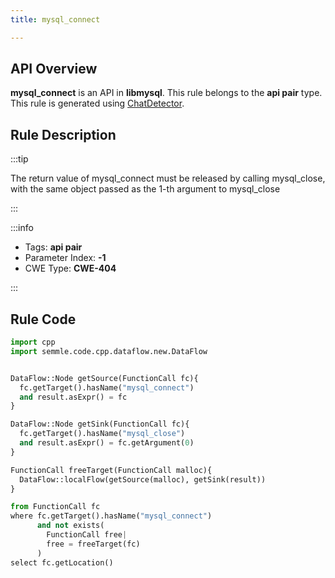 ```yaml
---
title: mysql_connect

---
```



## API Overview
**mysql_connect** is an API in **libmysql**. This rule belongs to the **api pair** type. This rule is generated using [ChatDetector](../../tools/ChatDetector).
## Rule Description

:::tip

The return value of mysql_connect must be released by calling mysql_close, with the same object passed as the 1-th argument to mysql_close

:::

:::info

- Tags: **api pair**
- Parameter Index: **-1**
- CWE Type: **CWE-404**

:::

## Rule Code
```python
import cpp
import semmle.code.cpp.dataflow.new.DataFlow


DataFlow::Node getSource(FunctionCall fc){
  fc.getTarget().hasName("mysql_connect")
  and result.asExpr() = fc
}

DataFlow::Node getSink(FunctionCall fc){
  fc.getTarget().hasName("mysql_close")
  and result.asExpr() = fc.getArgument(0)
}

FunctionCall freeTarget(FunctionCall malloc){
  DataFlow::localFlow(getSource(malloc), getSink(result))
}

from FunctionCall fc
where fc.getTarget().hasName("mysql_connect")
      and not exists(
        FunctionCall free| 
        free = freeTarget(fc)
      )
select fc.getLocation()

```